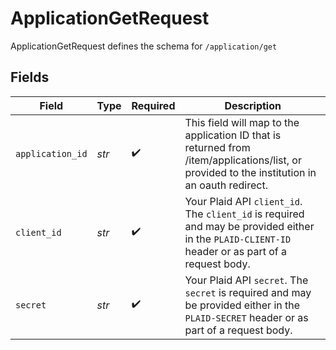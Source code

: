 # ApplicationGetRequest

ApplicationGetRequest defines the schema for `/application/get`


## Fields

| Field                                                                                                                                            | Type                                                                                                                                             | Required                                                                                                                                         | Description                                                                                                                                      |
| ------------------------------------------------------------------------------------------------------------------------------------------------ | ------------------------------------------------------------------------------------------------------------------------------------------------ | ------------------------------------------------------------------------------------------------------------------------------------------------ | ------------------------------------------------------------------------------------------------------------------------------------------------ |
| `application_id`                                                                                                                                 | *str*                                                                                                                                            | :heavy_check_mark:                                                                                                                               | This field will map to the application ID that is returned from /item/applications/list, or provided to the institution in an oauth redirect.    |
| `client_id`                                                                                                                                      | *str*                                                                                                                                            | :heavy_check_mark:                                                                                                                               | Your Plaid API `client_id`. The `client_id` is required and may be provided either in the `PLAID-CLIENT-ID` header or as part of a request body. |
| `secret`                                                                                                                                         | *str*                                                                                                                                            | :heavy_check_mark:                                                                                                                               | Your Plaid API `secret`. The `secret` is required and may be provided either in the `PLAID-SECRET` header or as part of a request body.          |